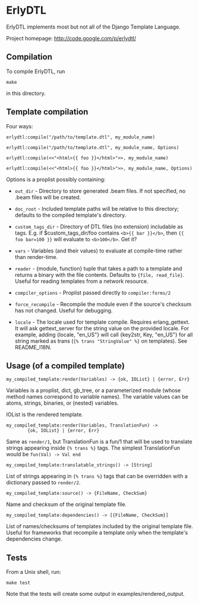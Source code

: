 ErlyDTL
=======

ErlyDTL implements most but not all of the Django Template Language.

Project homepage: <http://code.google.com/p/erlydtl/>


Compilation
-----------

To compile ErlyDTL, run 

    make
    
in this directory.


Template compilation
--------------------

Four ways:

    erlydtl:compile("/path/to/template.dtl", my_module_name)

    erlydtl:compile("/path/to/template.dtl", my_module_name, Options)

    erlydtl:compile(<<"<html>{{ foo }}</html>">>, my_module_name)

    erlydtl:compile(<<"<html>{{ foo }}</html>">>, my_module_name, Options)

Options is a proplist possibly containing:

* `out_dir` - Directory to store generated .beam files. If not specified, no
.beam files will be created.

* `doc_root` - Included template paths will be relative to this directory;
defaults to the compiled template's directory.

* `custom_tags_dir` - Directory of DTL files (no extension) includable as tags.
E.g. if $custom_tags_dir/foo contains `<b>{{ bar }}</b>`, then `{{ foo bar=100 }}` 
will evaluate to `<b>100</b>`. Get it?

* `vars` - Variables (and their values) to evaluate at compile-time rather than
render-time. 

* `reader` - {module, function} tuple that takes a path to a template and returns
a binary with the file contents. Defaults to `{file, read_file}`. Useful
for reading templates from a network resource.

* `compiler_options` - Proplist passed directly to `compiler:forms/2`

* `force_recompile` - Recompile the module even if the source's checksum has not
changed. Useful for debugging.

* `locale` - The locale used for template compile. Requires erlang_gettext. It
will ask gettext_server for the string value on the provided locale.
For example, adding {locale, "en_US"} will call {key2str, Key, "en_US"}
for all string marked as trans (`{% trans "StringValue" %}` on templates).
See README_I18N.


Usage (of a compiled template)
------------------------------ 

    my_compiled_template:render(Variables) -> {ok, IOList} | {error, Err}

Variables is a proplist, dict, gb_tree, or a parameterized module
(whose method names correspond to variable names). The variable 
values can be atoms, strings, binaries, or (nested) variables.

IOList is the rendered template.

    my_compiled_template:render(Variables, TranslationFun) -> 
            {ok, IOList} | {error, Err}

Same as `render/1`, but TranslationFun is a fun/1 that will be used to 
translate strings appearing inside `{% trans %}` tags. The simplest
TranslationFun would be `fun(Val) -> Val end`

    my_compiled_template:translatable_strings() -> [String]

List of strings appearing in `{% trans %}` tags that can be overridden 
with a dictionary passed to `render/2`.

    my_compiled_template:source() -> {FileName, CheckSum}

Name and checksum of the original template file.

    my_compiled_template:dependencies() -> [{FileName, CheckSum}]

List of names/checksums of templates included by the original template
file. Useful for frameworks that recompile a template only when the
template's dependencies change.


Tests
-----

From a Unix shell, run:

    make test

Note that the tests will create some output in examples/rendered_output.
